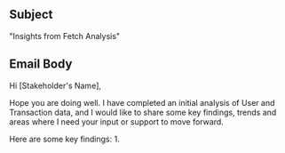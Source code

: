 ## Subject
"Insights from Fetch Analysis"

## Email Body
Hi [Stakeholder's Name],

Hope you are doing well. I have completed an initial analysis of User and Transaction data, and I would like to share some key findings, trends and areas where I need your input or support to move forward.

Here are some key findings:
1. 

